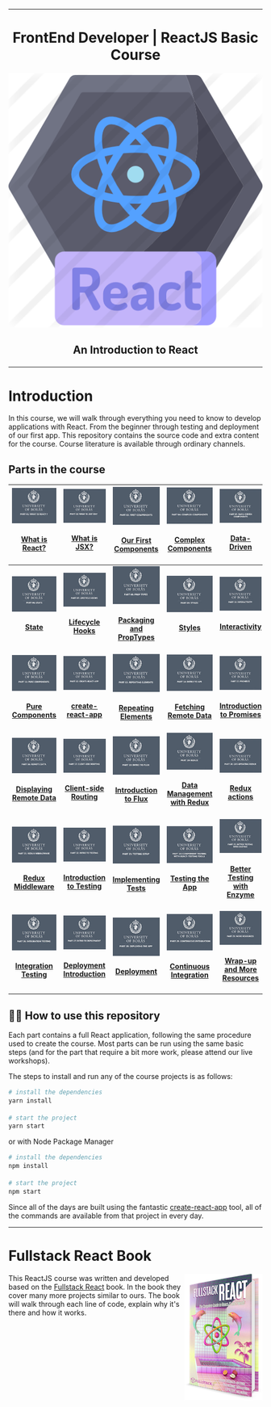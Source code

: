 <hr />
<h1 align="center">
  FrontEnd Developer | ReactJS Basic Course
</h1>
<p align="center">
<img src="images\headings\1183672.png"/>

</p>

<h2 align="center">

An Introduction to React

</h2>
<hr />

# Introduction

In this course, we will walk through everything you need to know to develop applications with React. From the beginner through testing and deployment of our first app.
This repository contains the source code and extra content for the course. Course literature is available through ordinary channels.

## Parts in the course

<!-- prettier-ignore -->
| <a href='./tree/master/part-01'><img src='./part-01/cover.jpg' width='140px;' /></a><h4 align='center'><a href='./part-01'>What is React?</a><h4> | <a href='./part-02'><img src='./part-02/cover.jpg' width='140px;' /></a><h4 align='center'><a href='./part-02'>What is JSX?</a><h4> | <a href='./part-03'><img src='./part-03/cover.jpg' width='140px;' /></a><h4 align='center'><a href='./part-03'>Our First Components</a><h4> | <a href='./part-04'><img src='./part-04/cover.jpg' width='140px;' /></a><h4 align='center'><a href='./part-04'>Complex Components</a><h4> | <a href='./part-05'><img src='./part-05/cover.jpg' width='140px;' /></a><h4 align='center'><a href='./part-05'>Data-Driven</a><h4> |
| :---: | :---: | :---: | :---: | :---: |
| <a href='./part-06'><img src='./part-06/cover.jpg' width='140px;' /></a><h4 align='center'><a href='./part-06'>State</a><h4> | <a href='./part-07'><img src='./part-07/cover.jpg' width='140px;' /></a><h4 align='center'><a href='./part-07'>Lifecycle Hooks</a><h4> | <a href='./part-08'><img src='./part-08/cover.jpg' width='140px;' /></a><h4 align='center'><a href='./part-08'>Packaging and PropTypes</a><h4> | <a href='./part-09'><img src='./part-09/cover.jpg' width='140px;' /></a><h4 align='center'><a href='./part-09'>Styles</a><h4> | <a href='./part-10'><img src='./part-10/cover.jpg' width='140px;' /></a><h4 align='center'><a href='./part-10'>Interactivity</a><h4> |
| <a href='./part-11'><img src='./part-11/cover.jpg' width='140px;' /></a><h4 align='center'><a href='./part-11'>Pure Components</a><h4> | <a href='./part-12'><img src='./part-12/cover.jpg' width='140px;' /></a><h4 align='center'><a href='./part-12'>create-react-app</a><h4> | <a href='./part-13'><img src='./part-13/cover.jpg' width='140px;' /></a><h4 align='center'><a href='./part-13'>Repeating Elements</a><h4> | <a href='./part-14'><img src='./part-14/cover.jpg' width='140px;' /></a><h4 align='center'><a href='./part-14'>Fetching Remote Data</a><h4> | <a href='./part-15'><img src='./part-15/cover.jpg' width='140px;' /></a><h4 align='center'><a href='./part-15'>Introduction to Promises</a><h4> |
| <a href='./part-16'><img src='./part-16/cover.jpg' width='140px;' /></a><h4 align='center'><a href='./part-16'>Displaying Remote Data</a><h4> | <a href='./part-17'><img src='./part-17/cover.jpg' width='140px;' /></a><h4 align='center'><a href='./part-17'>Client-side Routing</a><h4> | <a href='./part-18'><img src='./part-18/cover.jpg' width='140px;' /></a><h4 align='center'><a href='./part-18'>Introduction to Flux</a><h4> | <a href='./part-19'><img src='./part-19/cover.jpg' width='140px;' /></a><h4 align='center'><a href='./part-19'>Data Management with Redux</a><h4> | <a href='./part-20'><img src='./part-20/cover.jpg' width='140px;' /></a><h4 align='center'><a href='./part-20'>Redux actions</a><h4> |
| <a href='./part-21'><img src='./part-21/cover.jpg' width='140px;' /></a><h4 align='center'><a href='./part-21'>Redux Middleware</a><h4> | <a href='./part-22'><img src='./part-22/cover.jpg' width='140px;' /></a><h4 align='center'><a href='./part-22'>Introduction to Testing</a><h4> | <a href='./part-23'><img src='./part-23/cover.jpg' width='140px;' /></a><h4 align='center'><a href='./part-23'>Implementing Tests</a><h4> | <a href='./part-24'><img src='./part-24/cover.jpg' width='140px;' /></a><h4 align='center'><a href='./part-24'>Testing the App</a><h4> | <a href='./part-25'><img src='./part-25/cover.jpg' width='140px;' /></a><h4 align='center'><a href='./part-25'>Better Testing with Enzyme</a><h4> |
| <a href='./part-26'><img src='./part-26/cover.jpg' width='140px;' /></a><h4 align='center'><a href='./part-26'>Integration Testing</a><h4> | <a href='./part-27'><img src='./part-27/cover.jpg' width='140px;' /></a><h4 align='center'><a href='./part-27'>Deployment Introduction</a><h4> | <a href='./part-28'><img src='./part-28/cover.jpg' width='140px;' /></a><h4 align='center'><a href='./part-28'>Deployment</a><h4> | <a href='./part-29'><img src='./part-29/cover.jpg' width='140px;' /></a><h4 align='center'><a href='./part-29'>Continuous Integration</a><h4> | <a href='./part-30'><img src='./part-30/cover.jpg' width='140px;' /></a><h4 align='center'><a href='./part-30'>Wrap-up and More Resources</a><h4> |

## 👩‍🏫 How to use this repository

Each part contains a full React application, following the same procedure used to create the course. Most parts can be run using the same basic steps (and for the part that require a bit more work, please attend our live workshops).

The steps to install and run any of the course projects is as follows:

```bash
# install the dependencies
yarn install

# start the project
yarn start
```

or with Node Package Manager

```bash
# install the dependencies
npm install

# start the project
npm start
```

Since all of the days are built using the fantastic [create-react-app](https://github.com/facebookincubator/create-react-app) tool, all of the commands are available from that project in every day.

---

# Fullstack React Book

<a href="https://fullstackreact.com">
<img align="right" src="images/readme/fullstack-react-hero-book.png" alt="Fullstack React Book" width="155" height="250" />
</a>

This ReactJS course was written and developed based on the [Fullstack React](https://fullstackreact.com) book. In the book they cover many more projects similar to ours. The book will walk through each line of code, explain why it's there and how it works.

<div style="clear:both"></div>
